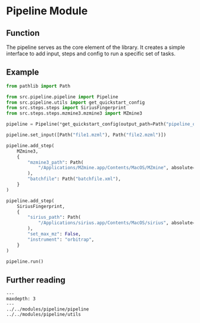 # Pipeline Module

## Function
The pipeline serves as the core element of the library. It creates a simple 
interface to add input, steps and config to run a specific set of tasks.

## Example
```python
from pathlib import Path

from src.pipeline.pipeline import Pipeline
from src.pipeline.utils import get_quickstart_config
from src.steps.steps import SiriusFingerprint
from src.steps.steps.mzmine3.mzmine3 import MZmine3

pipeline = Pipeline(*get_quickstart_config(output_path=Path("pipeline_output")))

pipeline.set_input([Path("file1.mzml"), Path("file2.mzml")])

pipeline.add_step(
    MZmine3,
    {
        "mzmine3_path": Path(
            "/Applications/MZmine.app/Contents/MacOS/MZmine", absolute=True
        ),
        "batchfile": Path("batchfile.xml"),
    }
)

pipeline.add_step(
    SiriusFingerprint,
    {
        "sirius_path": Path(
            "/Applications/sirius.app/Contents/MacOS/sirius", absolute=True
        ),
        "set_max_mz": False,
        "instrument": "orbitrap",
    }
)

pipeline.run()
```

## Further reading
```{toctree}
---
maxdepth: 3
---
../../modules/pipeline/pipeline
../../modules/pipeline/utils
```
